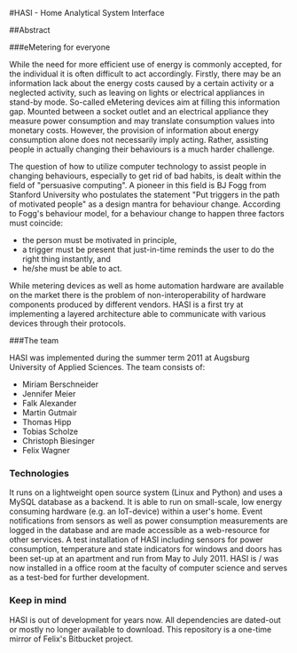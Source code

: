 #HASI - Home Analytical System Interface

##Abstract

###eMetering for everyone

While the need for more efficient use of energy is commonly accepted,
for the individual it is often difficult to act accordingly. Firstly,
there may be an information lack about the energy costs caused by a
certain activity or a neglected activity, such as leaving on lights
or electrical appliances in stand-by mode. So-called eMetering
devices aim at filling this information gap. Mounted between a socket
outlet and an electrical appliance they measure power consumption
and may translate consumption values into monetary costs. However,
the provision of information about energy consumption alone does not
necessarily imply acting. Rather, assisting people in actually
changing their behaviours is a much harder challenge.

The question of how to utilize computer technology to assist people
in changing behaviours, especially to get rid of bad habits,
is dealt within the field of "persuasive computing". A pioneer
in this field is BJ Fogg from Stanford University who postulates
the statement "Put triggers in the path of motivated people"
as a design mantra for behaviour change. According to
Fogg's behaviour model, for a behaviour change to happen
three factors must coincide:
 * the person must be motivated in principle,
 * a trigger must be present that just-in-time reminds
   the user to do the right thing instantly, and 
 * he/she must be able to act.

While metering devices as well as home automation hardware
are available on the market there is the problem of
non-interoperability of hardware components produced
by different vendors. HASI is a first try at implementing
a layered architecture able to communicate with various devices
through their protocols.

###The team

HASI was implemented during the summer term 2011 at
Augsburg University of Applied Sciences. The team consists of:

* Miriam Berschneider
* Jennifer Meier
* Falk Alexander
* Martin Gutmair
* Thomas Hipp
* Tobias Scholze
* Christoph Biesinger
* Felix Wagner
 
### Technologies
It runs on a lightweight open source system (Linux and Python) and uses a MySQL database as a backend. It is able to run on small-scale, low energy consuming hardware (e.g. an IoT-device) within a user's home. Event notifications from sensors as well as power consumption measurements are logged in the database and are made accessible as a web-resource for other services. A test installation of HASI including sensors for power consumption,
temperature and state indicators for windows and doors has been set-up at an apartment and run from May to July 2011. HASI is / was now installed in a office room at the faculty of computer science and serves as a test-bed for further development.

### Keep in mind
HASI is out of development for years now. All dependencies are dated-out or mostly no longer available to download. This repository is a one-time mirror of Felix's Bitbucket project. 